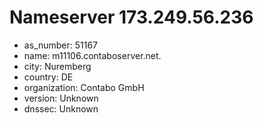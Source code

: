 # Nameserver 173.249.56.236

* as_number: 51167
* name: m11106.contaboserver.net.
* city: Nuremberg
* country: DE
* organization: Contabo GmbH
* version: Unknown
* dnssec: Unknown
